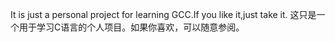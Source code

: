 It is just a personal project for learning GCC.If you like it,just take it.
这只是一个用于学习C语言的个人项目。如果你喜欢，可以随意参阅。